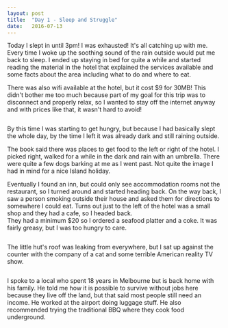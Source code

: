 ```yaml
---
layout: post
title:  "Day 1 - Sleep and Struggle"
date:   2016-07-13
---
```


Today I slept in until 3pm! I was exhausted! It's all catching up with me.
Every time I woke up the soothing sound of the rain outside would put me back to
sleep. I ended up staying in bed for quite a while and started reading the
material in the hotel that explained the services available and some facts about
the area including what to do and where to eat.  

There was also wifi available at the hotel, but it cost $9 for 30MB! This didn't
bother me too much because part of my goal for this trip was to disconnect and
properly relax, so I wanted to stay off the internet anyway and with prices like
that, it wasn't hard to avoid!

<img src="{{ '/assets/img/day-01-wifi.jpg' | prepend: site.baseurl }}" alt=""> 

By this time I was starting to get hungry, but because I had basically slept the
whole day, by the time I left it was already dark and still raining outside.

The book said there was places to get food to the left or right of the hotel.
I picked right, walked for a while in the dark and rain with an umbrella. There
were quite a few dogs barking at me as I went past. Not quite the image I had in
mind for a nice Island holiday.

Eventually I found an inn, but could only see accommodation rooms not the
restaurant, so I turned around and started heading back. On the way back, I saw
a person smoking outside their house and asked them for directions to somewhere
I could eat. Turns out just to the left of the hotel was a small shop and they
had a cafe, so I headed back.  
They had a minimum $20 so I ordered a seafood platter and a coke.
It was fairly greasy, but I was too hungry to care.  

<img src="{{ '/assets/img/day-01-dinner.jpg' | prepend: site.baseurl }}" alt=""> 

The little hut's roof was leaking from everywhere, but I sat up against the
counter with the company of a cat and some terrible American reality TV show.  

<img src="{{ '/assets/img/day-01-cafe.jpg' | prepend: site.baseurl }}" alt=""> 

I spoke to a local who spent 18 years in Melbourne but is back home with his
family. He told me how it is possible to survive without jobs here because they
live off the land, but that said most people still need an income. He worked at
the airport doing luggage stuff. He also recommended trying the traditional BBQ
where they cook food underground.
